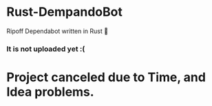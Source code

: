 # Rust-DempandoBot
Ripoff Dependabot written in Rust 🦀
### It is not uploaded yet :(
# Project canceled due to Time, and Idea problems.
